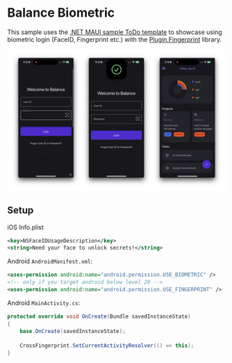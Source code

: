# Balance Biometric

This sample uses the [.NET MAUI sample ToDo template](https://github.com/dotnet/maui) to showcase using biometric login (FaceID, Fingerprint etc.) with the [Plugin.Fingerprint](https://www.nuget.org/packages/Plugin.Fingerprint) library.

![login screenshot](images/face_login_screens@2x.png)

## Setup

iOS Info.plist

```xml
<key>NSFaceIDUsageDescription</key>
<string>Need your face to unlock secrets!</string>
```

Android `AndroidManifest.xml`:

```xml
<uses-permission android:name="android.permission.USE_BIOMETRIC" />
<!-- only if you target android below level 28 -->
<uses-permission android:name="android.permission.USE_FINGERPRINT" />
```

Android `MainActivity.cs`:

```csharp
protected override void OnCreate(Bundle savedInstanceState)
{
    base.OnCreate(savedInstanceState);

    CrossFingerprint.SetCurrentActivityResolver(() => this);
}
```